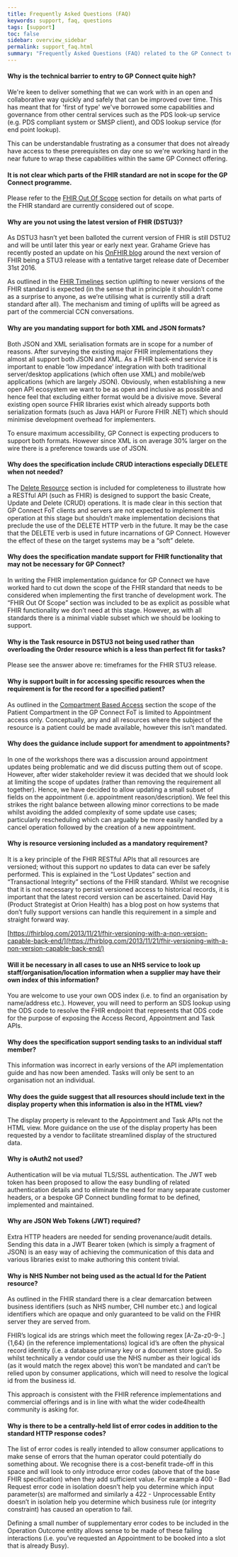 ```yaml
---
title: Frequently Asked Questions (FAQ)
keywords: support, faq, questions
tags: [support]
toc: false
sidebar: overview_sidebar
permalink: support_faq.html
summary: "Frequently Asked Questions (FAQ) related to the GP Connect technical specification."
---
```


#### Why is the technical barrier to entry to GP Connect quite high? ####

We're keen to deliver something that we can work with in an open and collaborative way quickly and safely that can be improved over time. This has meant that for 'first of type' we've borrowed some capabilities and governance from other central services such as the PDS look-up service (e.g. PDS compliant system or SMSP client), and ODS lookup service (for end point lookup).

This can be understandable frustrating as a consumer that does not already have access to these prerequisites on day one so we're working hard in the near future to wrap these capabilities within the same GP Connect offering.

#### It is not clear which parts of the FHIR standard are not in scope for the GP Connect programme. ####

Please refer to the [FHIR Out Of Scope](development_fhir_api_guidance.html#fhir-out-of-scope) section for details on what parts of the FHIR standard are currently considered out of scope.

#### Why are you not using the latest version of FHIR (DSTU3)? ####

As DSTU3 hasn’t yet been balloted the current version of FHIR is still DSTU2 and will be until later this year or early next year. Grahame Grieve has recently posted an update on his [OnFHIR blog](https://onfhir.hl7.org) around the next version of FHIR being a STU3 release with a tentative target release date of December 31st 2016.

As outlined in the [FHIR Timelines](development_fhir_api_guidance.html#fhir-timelineshttphl7orgfhirtimelineshtml) section uplifting to newer versions of the FHIR standard is expected (in the sense that in principle it shouldn’t come as a surprise to anyone, as we’re utilising what is currently still a draft standard after all). The mechanism and timing of uplifts will be agreed as part of the commercial CCN conversations.

#### Why are you mandating support for both XML and JSON formats? ####

Both JSON and XML serialisation formats are in scope for a number of reasons. After surveying the existing major FHIR implementations they almost all support both JSON and XML. As a FHIR back-end service it is important to enable ‘low impedance’ integration with both traditional server/desktop applications (which often use XML) and mobile/web applications (which are largely JSON). Obviously, when establishing a new open API ecosystem we want to be as open and inclusive as possible and hence feel that excluding either format would be a divisive move. 
Several existing open source FHIR libraries exist which already supports both serialization formats (such as Java HAPI or Furore FHIR .NET) which should minimise development overhead for implementers.

To ensure maximum accessibility, GP Connect is expecting producers to support both formats. However since XML is on average 30% larger on the wire there is a preference towards use of JSON.

#### Why does the specification include CRUD interactions especially DELETE when not needed? ####

The [Delete Resource](development_fhir_api_guidance.html#delete-resourcehttpswwwhl7orgfhirdstu2httphtmldelete) section is included for completeness to illustrate how a RESTful API (such as FHIR) is designed to support the basic Create, Update and Delete (CRUD) operations. It is made clear in this section that GP Connect FoT clients and servers are not expected to implement this operation at this stage but shouldn’t make implementation decisions that preclude the use of the DELETE HTTP verb in the future.
It may be the case that the DELETE verb is used in future incarnations of GP Connect.  However the effect of these on the target systems may be a “soft” delete.

#### Why does the specification mandate support for FHIR functionality that may not be necessary for GP Connect? ####

In writing the FHIR implementation guidance for GP Connect we have worked hard to cut down the scope of the FHIR standard that needs to be considered when implementing the first tranche of development work. The “FHIR Out Of Scope” section was included to be as explicit as possible what FHIR functionality we don’t need at this stage. However, as with all standards there is a minimal viable subset which we should be looking to support.

#### Why is the Task resource in DSTU3 not being used rather than overloading the Order resource which is a less than perfect fit for tasks? ####

Please see the answer above re: timeframes for the FHIR STU3 release.

#### Why is support built in for accessing specific resources when the requirement is for the record for a specified patient? ####

As outlined in the [Compartment Based Access](development_fhir_api_guidance.html#compartment-based-accesshttphl7orgfhircompartmentshtml) section the scope of the Patient Compartment in the GP Connect FoT is limited to Appointment access only. Conceptually, any and all resources where the subject of the resource is a patient could be made available, however this isn’t mandated.

#### Why does the guidance include support for amendment to appointments? ####

In one of the workshops there was a discussion around appointment updates being problematic and we did discuss putting them out of scope. However, after wider stakeholder review it was decided that we should look at limiting the scope of updates (rather than removing the requirement all together). Hence, we have decided to allow updating a small subset of fields on the appointment (i.e. appointment reason/description). We feel this strikes the right balance between allowing minor corrections to be made whilst avoiding the added complexity of some update use cases; particularly rescheduling which can arguably be more easily handled by a cancel operation followed by the creation of a new appointment.

#### Why is resource versioning included as a mandatory requirement? ####

It is a key principle of the FHIR RESTful APIs that all resources are versioned; without this support no updates to data can ever be safely performed. This is explained in the “Lost Updates” section and “Transactional Integrity” sections of the FHIR standard. Whilst we recognise that it is not necessary to persist versioned access to historical records, it is important that the latest record version can be ascertained. David Hay (Product Strategist at Orion Health) has a blog post on how systems that don’t fully support versions can handle this requirement in a simple and straight forward way.

[https://fhirblog.com/2013/11/21/fhir-versioning-with-a-non-version-capable-back-end/](https://fhirblog.com/2013/11/21/fhir-versioning-with-a-non-version-capable-back-end/)

#### Will it be necessary in all cases to use an NHS service to look up staff/organisation/location information when a supplier may have their own index of this information? ####

You are welcome to use your own ODS index (i.e. to find an organisation by name/address etc.). However, you will need to perform an SDS lookup using the ODS code to resolve the FHIR endpoint that represents that ODS code for the purpose of exposing the Access Record, Appointment and Task APIs.

#### Why does the specification support sending tasks to an individual staff member? ####

This information was incorrect in early versions of the API implementation guide and has now been amended. Tasks will only be sent to an organisation not an individual.

#### Why does the guide suggest that all resources should include text in the display property when this information is also in the HTML view? ####

The display property is relevant to the Appointment and Task APIs not the HTML view. More guidance on the use of the display property has been requested by a vendor to facilitate streamlined display of the structured data.

#### Why is oAuth2 not used? ####

Authentication will be via mutual TLS/SSL authentication. The JWT web token has been proposed to allow the easy bundling of related authentication details and to eliminate the need for many separate customer headers, or a bespoke GP Connect bundling format to be defined, implemented and maintained.

#### Why are JSON Web Tokens (JWT) required? ####

Extra HTTP headers are needed for sending provenance/audit details. Sending this data in a JWT Bearer token (which is simply a fragment of JSON) is an easy way of achieving the communication of this data and various libraries exist to make authoring this content trivial.

#### Why is NHS Number not being used as the actual Id for the Patient resource? ####

As outlined in the FHIR standard there is a clear demarcation between business identifiers (such as NHS number, CHI number etc.) and logical identifiers which are opaque and only guaranteed to be valid on the FHIR server they are served from.
 
FHIR’s logical ids are strings which meet the following regex [A-Za-z0-9\-\.]{1,64} (in the reference implementations) logical id’s are often the physical record identity (i.e. a database primary key or a document store guid). So whilst technically a vendor could use the NHS number as their logical ids (as it would match the regex above) this won’t be mandated and can’t be relied upon by consumer applications, which will need to resolve the logical id from the business id.
 
This approach is consistent with the FHIR reference implementations and commercial offerings and is in line with what the wider code4health community is asking for.

#### Why is there to be a centrally-held list of error codes in addition to the standard HTTP response codes? ####

The list of error codes is really intended to allow consumer applications to make sense of errors that the human operator could potentially do something about. We recognise there is a cost-benefit trade-off in this space and will look to only introduce error codes (above that of the base FHIR specification) when they add sufficient value. For example a 400 - Bad Request error code in isolation doesn’t help you determine which input parameter(s) are malformed and similarly a 422 -  Unprocessable Entity doesn’t in isolation help you determine which business rule (or integrity constraint) has caused an operation to fail. 

Defining a small number of supplementary error codes to be included in the Operation Outcome entity allows sense to be made of these failing interactions (i.e. you’ve requested an Appointment to be booked into a slot that is already Busy).

